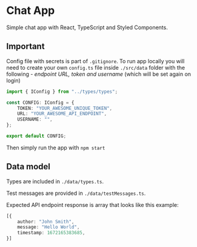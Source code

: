 # Chat App

Simple chat app with React, TypeScript and Styled Components.

## Important

Config file with secrets is part of `.gitignore`.  To run app locally you will need to create your own `config.ts` file inside `./src/data` folder with the following - *endpoint URL, token and username* (which will be set again on login)

```ts
import { IConfig } from "../types/types";

const CONFIG: IConfig = {
	TOKEN: "YOUR_AWESOME_UNIQUE_TOKEN",
	URL: "YOUR_AWESOME_API_ENDPOINT",
	USERNAME: "",
};

export default CONFIG;
```

Then simply run the app with `npm start`

## Data model

Types are included in `./data/types.ts`. 

Test messages are provided in `./data/testMessages.ts`. 

Expected API endpoint response is array that looks like this example:

```ts
[{
    author: "John Smith",
	message: "Hello World",
	timestamp: 1672165383685,
}]
```

